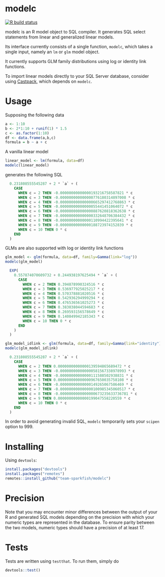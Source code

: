 # modelc

[![R build
status](https://github.com/team-sparkfish/modelc/workflows/R-CMD-check/badge.svg)](https://github.com/team-sparkfish/modelc/actions)

modelc is an R model object to SQL compiler. It generates SQL select statements from linear and generalized linear models.

Its interface currently consists of a single function, `modelc`, which takes a single input, namely an `lm` or `glm` model object.

It currently supports GLM family distributions using log or identity link functions.

To import linear models directly to your SQL Server database, consider using [Castpack](https://github.com/team-sparkfish/castpack), which depends on `modelc`.

# Usage

Supposing the following data

```R
a <- 1:10
b <- 2*1:10 + runif(1) * 1.5
c <- as.factor(1:10)
df <- data.frame(a,b,c)
formula = b ~ a + c
```

A vanilla linear model

```R
linear_model <- lm(formula, data=df)
modelc(linear_model)

```

generates the following SQL


``` sql
  0.231808555545287 + 2 * `a` + (
    CASE
      WHEN c = 2 THEN -0.00000000000000193216758587821 * c
      WHEN c = 3 THEN -0.000000000000000776180314897008 * c
      WHEN c = 4 THEN -0.000000000000000665297412768863 * c
      WHEN c = 5 THEN -0.00000000000000055441451064072 * c
      WHEN c = 6 THEN -0.000000000000000887620818362638 * c
      WHEN c = 7 THEN -0.000000000000000332648706384432 * c
      WHEN c = 8 THEN -0.00000000000000110994422395641 * c
      WHEN c = 9 THEN -0.00000000000000188723974152839 * c
      WHEN c = 10 THEN 0 * c
    END
  )
```

GLMs are also supported with log or identity link functions


```R
glm_model <- glm(formula, data=df, family=Gamma(link="log"))
modelc(glm_model)
```

``` sql
  EXP(
    0.557874070609732 + 0.244938197625494 * `a` + (
      CASE
        WHEN c = 2 THEN 0.394878990324516 * c
        WHEN c = 3 THEN 0.536977925025217 * c
        WHEN c = 4 THEN 0.570378881020516 * c
        WHEN c = 5 THEN 0.542936294999294 * c
        WHEN c = 6 THEN 0.476536561025273 * c
        WHEN c = 7 THEN 0.383038044594683 * c
        WHEN c = 8 THEN 0.269593156578649 * c
        WHEN c = 9 THEN 0.140849942185343 * c
        WHEN c = 10 THEN 0 * c
      END
    )
  )
```


```R
glm_model_idlink <- glm(formula, data=df, family=Gamma(link="identity"))
modelc(glm_model_idlink)
```

``` sql
  0.231808555545287 + 2 * `a` + (
    CASE
      WHEN c = 2 THEN 0.00000000000000139594865689472 * c
      WHEN c = 3 THEN -0.000000000000000581567338978993 * c
      WHEN c = 4 THEN -0.00000000000000111588502938831 * c
      WHEN c = 5 THEN 0.000000000000000967650035758108 * c
      WHEN c = 6 THEN -0.00000000000000149265067586469 * c
      WHEN c = 7 THEN -0.000000000000000100985345060517 * c
      WHEN c = 8 THEN -0.0000000000000000673235633736781 * c
      WHEN c = 9 THEN 0.00000000000000199047558220559 * c
      WHEN c = 10 THEN 0 * c
    END
  )
```

In order to avoid generating invalid SQL, `modelc` temporarily sets your `scipen` option to 999.

# Installing

Using `devtools`:

```R
install.packages("devtools")
install.packages("remotes")
remotes::install_github("team-sparkfish/modelc")
```

# Precision

Note that you may encounter minor differences between the output of your R and generated SQL models depending on the precision with which your numeric types are represented in the database. To ensure parity between the two models, numeric types should have a precision of at least 17.

# Tests

Tests are written using `testthat`. To run them, simply do

``` R
devtools::test()
```
